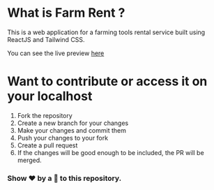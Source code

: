 # What is Farm Rent ?

This is a web application for a farming tools rental service built using ReactJS and Tailwind CSS.

You can see the live preview [here](https://farmrent.netlify.app/)

# Want to contribute or access it on your localhost
1. Fork the repository
2. Create a new branch for your changes
3. Make your changes and commit them
4. Push your changes to your fork
5. Create a pull request
6. If the changes will be good enough to be included, the PR will be merged.

### Show ❤️ by a 🌟 to this repository.
